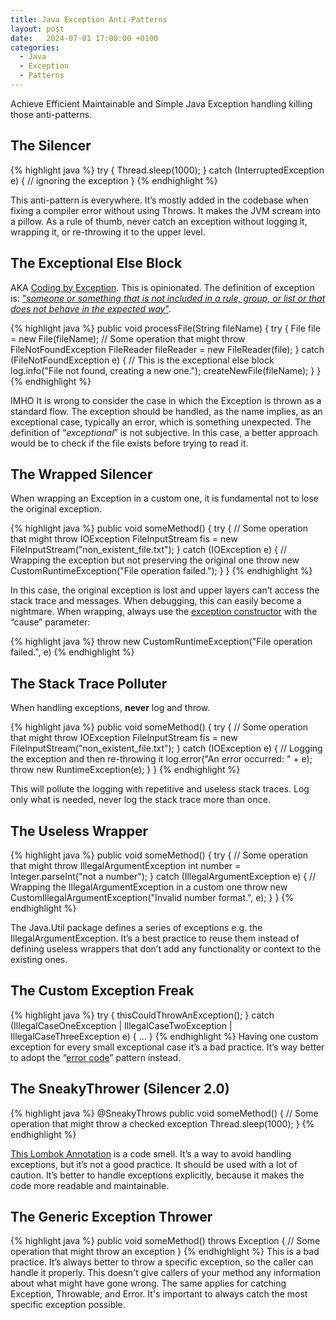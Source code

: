 ```yaml
---
title: Java Exception Anti-Patterns
layout: post
date:   2024-07-01 17:00:00 +0100
categories:
  - Java
  - Exception
  - Patterns
---
```


Achieve Efficient Maintainable and Simple Java Exception handling killing those anti-patterns.

## The Silencer

{% highlight java %}
try {
    Thread.sleep(1000);
} catch (InterruptedException e) {
    // ignoring the exception
}
{% endhighlight %}

This anti-pattern is everywhere. 
It’s mostly added in the codebase when fixing a compiler error without using Throws. 
It makes the JVM scream into a pillow.
As a rule of thumb, never catch an exception without logging it, wrapping it, or re-throwing it to the upper level.

## The Exceptional Else Block

AKA [Coding by Exception](https://en.wikipedia.org/wiki/Coding_by_exception). This is opinionated. The definition of exception is: ["_someone or something that is not included in a rule, group, or list or that does not behave in the expected way_"](https://dictionary.cambridge.org/dictionary/english/exception).

{% highlight java %}
public void processFile(String fileName) {
    try {
        File file = new File(fileName);
        // Some operation that might throw FileNotFoundException
        FileReader fileReader = new FileReader(file);
    } catch (FileNotFoundException e) {
        // This is the exceptional else block
        log.info("File not found, creating a new one.");
        createNewFile(fileName);
    }
}
{% endhighlight %}

IMHO It is wrong to consider the case in which the Exception is thrown as a standard flow. 
The exception should be handled, as the name implies, as an exceptional case, typically an error, 
which is something unexpected. The definition of “_exceptional_” is not subjective.
In this case, a better approach would be to check if the file exists before trying to read it.

## The Wrapped Silencer

When wrapping an Exception in a custom one, it is fundamental not to lose the original exception.

{% highlight java %}
public void someMethod() {
try {
        // Some operation that might throw IOException
        FileInputStream fis = new FileInputStream("non_existent_file.txt");
    } catch (IOException e) {
        // Wrapping the exception but not preserving the original one
        throw new CustomRuntimeException("File operation failed.");
    }
}
{% endhighlight %}

In this case, the original exception is lost and upper layers can’t access the stack trace and messages. 
When debugging, this can easily become a nightmare.
When wrapping, always use the [exception constructor](https://docs.oracle.com/javase%2F7%2Fdocs%2Fapi%2F/java/lang/Exception.html#Exception(java.lang.String,%20java.lang.Throwable))
with the “cause” parameter:

{% highlight java %}
throw new CustomRuntimeException("File operation failed.", e)
{% endhighlight %}

## The Stack Trace Polluter

When handling exceptions, **never** log and throw.

{% highlight java %}
public void someMethod() {
    try {
        // Some operation that might throw IOException
        FileInputStream fis = new FileInputStream("non_existent_file.txt");
    } catch (IOException e) {
        // Logging the exception and then re-throwing it
        log.error("An error occurred: " + e);
        throw new RuntimeException(e);
    }
}
{% endhighlight %}

This will pollute the logging with repetitive and useless stack traces. 
Log only what is needed, never log the stack trace more than once. 

## The Useless Wrapper

{% highlight java %}
public void someMethod() {
    try {
        // Some operation that might throw IllegalArgumentException
        int number = Integer.parseInt("not a number");
    } catch (IllegalArgumentException e) {
        // Wrapping the IllegalArgumentException in a custom one
        throw new CustomIllegalArgumentException("Invalid number format.", e);
    }
}
{% endhighlight %}

The Java.Util package defines a series of exceptions e.g. the IllegalArgumentException. 
It’s a best practice to reuse them instead of defining useless wrappers 
that don’t add any functionality or context to the existing ones.

## The Custom Exception Freak

{% highlight java %}
try {
    thisCouldThrowAnException();
}
catch (IllegalCaseOneException | IllegalCaseTwoException | IllegalCaseThreeException e) {
    ...
}
{% endhighlight %}
Having one custom exception for every small exceptional case it’s a bad practice.
It’s way better to adopt the “[error code](https://gaetanopiazzolla.github.io/java/2023/03/05/java-exception-patterns.html)” pattern instead.

## The SneakyThrower (Silencer 2.0)

{% highlight java %}
@SneakyThrows
public void someMethod() {
    // Some operation that might throw a checked exception
    Thread.sleep(1000);
}
{% endhighlight %}

[This Lombok Annotation](https://projectlombok.org/features/SneakyThrows) is a code smell. It’s a way to avoid handling exceptions, but it’s not a good practice. It should be used with a lot of caution.
It’s better to handle exceptions explicitly, because it makes the code more readable and maintainable.

## The Generic Exception Thrower

{% highlight java %}
public void someMethod() throws Exception {
    // Some operation that might throw an exception
}
{% endhighlight %}
This is a bad practice. It’s always better to throw a specific exception,
so the caller can handle it properly. This doesn't give callers of your method
any information about what might have gone wrong. 
The same applies for catching Exception, Throwable, and Error. 
It's important to always catch the most specific exception possible.